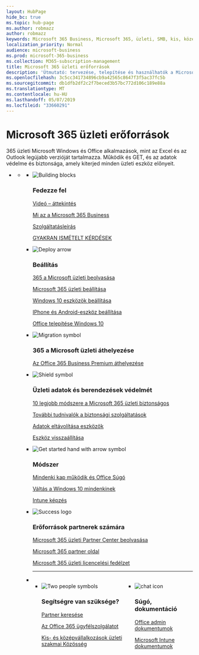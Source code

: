 ```yaml
---
layout: HubPage
hide_bc: true
ms.topic: hub-page
ms.author: robmazz
author: robmazz
keywords: Microsoft 365 Business, Microsoft 365, üzleti, SMB, kis, közepes üzleti, Microsoft 365 üzleti dokumentáció, dokumentumok, dokumentációs, műszaki információk
localization_priority: Normal
audience: microsoft-business
ms.prod: microsoft-365-business
ms.collection: M365-subscription-management
title: Microsoft 365 üzleti erőforrások
description: 'Útmutató: tervezése, telepítése és használhatók a Microsoft Office 365, a Windows 10, és a vállalati mobilitási + biztonsági együtt a vállalat integrált, biztonságos infrastruktúra, amely lehetővé teszi a csapatmunkát, és feloldja a kreativitást.'
ms.openlocfilehash: 3c5cc341734896cb9a42565c8647f3f5ac37fc5b
ms.sourcegitcommit: db1dfb2df2c2f7beced3b57bc772d106c189e88a
ms.translationtype: MT
ms.contentlocale: hu-HU
ms.lasthandoff: 05/07/2019
ms.locfileid: "33660291"
---
```

<div id="main" class="v2">
    <div class="container">
        <h1>Microsoft 365 üzleti erőforrások</h1>
        <P>365 üzleti Microsoft Windows és Office alkalmazások, mint az Excel és az Outlook legújabb verzióját tartalmazza. Működik és GET, és az adatok védelme és biztonsága, amely kiterjed minden üzleti eszköz előnyeit.</p>
        <P></p>
        <ul class="pivots">
            <li>
                <a href="#home"></a>
                <ul id="home">
                    <li>
                        <a href="#home-all"></a>
                        <ul id="home-all" class="cardsF">
                            <li>
                                <div class="cardSize">
                                    <div class="cardPadding">
                                        <div class="card">
                                            <div class="cardImageOuter">
                                                <div class="cardImage">
                                                    <img src="https://docs.microsoft.com/office/media/icons/blocks-blue.svg" alt="Building blocks" />
                                                </div>
                                            </div>
                                            <div class="cardText">
                                                <h3>Fedezze fel</h3>
                                                <P><a href="https://support.office.com/article/what-is-microsoft-365-business-901e2522-c2cf-4b8c-894e-f482cda3347a" target="_blank">Videó – áttekintés</a></p>
                                                <P><a href="microsoft-365-business-overview.md" target="_blank">Mi az a Microsoft 365 Business</a></p>
                                                <P><a href="https://docs.microsoft.com/office365/servicedescriptions/microsoft-365-business-service-description" target="_blank">Szolgáltatásleírás</a></p>
                                                <P><a href="https://docs.microsoft.com/microsoft-365/business/support/microsoft-365-business-faqs" target="_blank">GYAKRAN ISMÉTELT KÉRDÉSEK</a></p>
                                            </div>
                                        </div>
                                    </div>
                                </div>
                            </li>
                            <li>
                                <div class="cardSize">
                                    <div class="cardPadding">
                                        <div class="card">
                                            <div class="cardImageOuter">
                                                <div class="cardImage">
                                                    <img src="https://docs.microsoft.com/office/media/icons/deploy-blue.svg" alt="Deploy arrow" />
                                                </div>
                                            </div>
                                            <div class="cardText">
                                                <h3>Beállítás</h3>
                                              <P><a href="get-microsoft-365-business.md" target="_blank">365 a Microsoft üzleti beolvasása</a></p>
                                               <P><a href="set-up.md" target="_blank">Microsoft 365 üzleti beállítása</a></p>
                                                <P><a href="set-up-windows-devices.md" target="_blank">Windows 10 eszközök beállítása</a></p>
                                                <P><a href="set-up-mobile-devices.md" target="_blank">IPhone és Android-eszköz beállítása</a></p>
                                                <P><a href="auto-install-or-uninstall-office.md" target="_blank">Office telepítése Windows 10</a></p>
                                            </div>
                                        </div>
                                    </div>
                                </div>
                            </li>
                            <li>
                                <div class="cardSize">
                                    <div class="cardPadding">
                                        <div class="card">
                                            <div class="cardImageOuter">
                                                <div class="cardImage">
                                                    <img src="https://docs.microsoft.com/office/media/icons/migration-blue.svg" alt="Migration symbol" />
                                                </div>
                                            </div>
                                            <div class="cardText">
                                                <h3>365 a Microsoft üzleti áthelyezése</h3>
                                                <P><a href="migrate-to-microsoft-365-business.md" target="_blank">Az Office 365 Business Premium áthelyezése</a></p>
                                            </div>
                                        </div>
                                    </div>
                                </div>
                            </li> 
                            <li>
                                <div class="cardSize">
                                    <div class="cardPadding">
                                        <div class="card">
                                            <div class="cardImageOuter">
                                                <div class="cardImage">
                                                    <img src="https://docs.microsoft.com/office/media/icons/security-blue.svg" alt="Shield symbol" />
                                                </div>
                                            </div>
                                            <div class="cardText">
                                                <h3>Üzleti adatok és berendezések védelmét</h3>
                                                 <P><a href="https://docs.microsoft.com/office365/admin/security-and-compliance/secure-your-business-data"target="_blank">10 legjobb módszere a Microsoft 365 üzleti biztonságos</a></p>
                                                <P><a href="security-features.md" target="_blank">További tudnivalók a biztonsági szolgáltatások</a></p>
                                                <P><a href="remove-company-data.md" target="_blank">Adatok eltávolítása eszközök</a></p>
                                                <P><a href="reset-devices-to-factory-settings.md" target="_blank">Eszköz visszaállítása</a></p>
                                                </div>
                                        </div>
                                    </div>
                                </div>
                            </li>
                            <li>
                                <div class="cardSize">
                                    <div class="cardPadding">
                                        <div class="card">
                                            <div class="cardImageOuter">
                                                <div class="cardImage">
                                                    <img src="https://docs.microsoft.com/office/media/icons/get-started-blue.svg" alt="Get started hand with arrow symbol" />
                                                </div>
                                            </div>
                                            <div class="cardText">
                                                <h3>Módszer</h3>
                                                <P><a href="https://support.office.com/office-training-center" target="_blank">Mindenki kap működik és Office Súgó</a></p>
                                                <P><a href="https://www.microsoft.com/itpro/windows-10/end-user-readiness" target="_blank">Váltás a Windows 10 mindenkinek</a></p>
                                                <P><a href="https://docs.microsoft.com/intune-user-help/use-managed-devices-to-get-work-done" target="_blank">Intune képzés</a></p>
                                            </div>
                                        </div>
                                    </div>
                                </div>
                            </li>
                            <li>
                                <div class="cardSize">
                                    <div class="cardPadding">
                                        <div class="card">
                                            <div class="cardImageOuter">
                                                <div class="cardImage">
                                                    <img src="https://docs.microsoft.com/en-us/office/media/icons/success-blue.svg" alt="Success logo" />
                                                </div>
                                            </div>
                                            <div class="cardText">
                                                <h3>Erőforrások partnerek számára</h3>
                                                <P><a href="get-microsoft-365-business.md" target="_blank">Microsoft 365 üzleti Partner Center beolvasása</a></p>
                                                <P><a href="https://www.microsoft.com/microsoft-365/partners/business" target="_blank">Microsoft 365 partner oldal</a></p>
                                                <P><a href="https://www.microsoft.com/microsoft-365/partners/resources/microsoft-365-business-licensing-deck" target="_blank">Microsoft 365 üzleti licencelési fedélzet</a></p>
                                            </div>
                                        </div>
                                    </div>
                                </div>
                            </li>
                                <li class="fullSpan">
                                  <hr />
                                  <br>
                                  <ul class="cardsF panelContent singlePanelContent" style="display:flex!important;">
                                    <li>
                                    <div class="cardSize">
                                        <div class="cardPadding">
                                            <div class="card">
                                                <div class="cardImageOuter">
                                                    <div class="cardImage">
                                                        <img src="https://docs.microsoft.com/office/media/icons/users-people.svg" alt="Two people symbols" />
                                                    </div>
                                                </div>
                                                <div class="cardText">
                                                    <h3>Segítségre van szüksége?</h3>
                                                    <P><a href="https://www.microsoft.com/solution-providers/search" target="_blank">Partner keresése</a></p>
                                                    <P><a href="https://support.office.com/article/Contact-support-for-business-products-Admin-Help-32a17ca7-6fa0-4870-8a8d-e25ba4ccfd4b" target="_blank">Az Office 365 ügyfélszolgálatot</a></p>
                                                    <P><a href="https://techcommunity.microsoft.com/t5/Small-and-Medium-Businesses/ct-p/SMB" target="_blank">Kis- és középvállalkozások üzleti szakmai Közösség</a></p>
                                                </div>
                                            </div>
                                        </div>
                                    </div>
                                </li> 
                                <li>
                                    <div class="cardSize">
                                        <div class="cardPadding">
                                            <div class="card">
                                                <div class="cardImageOuter">
                                                    <div class="cardImage">
                                                        <img src="https://docs.microsoft.com/office/media/icons/chat.svg" alt="chat icon" />
                                                    </div>
                                                </div>
                                                <div class="cardText">
                                                    <h3>Súgó, dokumentáció</h3>
                                                     <P><a href="https://docs.microsoft.com/office/admins-itprofessionals" target="_blank">Office admin dokumentumok</a></p>
                                                     <P><a href="https://docs.microsoft.com/intune/index">Microsoft Intune dokumentumok</a></p>
                                                </div>
                                            </div>
                                        </div>
                                    </div>
                                </li>
                            </li>
                        </ul>
                    </li>
                </ul>
            </li>
        </ul>
    </div>
</div>